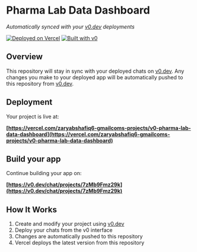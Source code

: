 # Pharma Lab Data Dashboard

*Automatically synced with your [v0.dev](https://v0.dev) deployments*

[![Deployed on Vercel](https://img.shields.io/badge/Deployed%20on-Vercel-black?style=for-the-badge&logo=vercel)](https://vercel.com/zaryabshafiq6-gmailcoms-projects/v0-pharma-lab-data-dashboard)
[![Built with v0](https://img.shields.io/badge/Built%20with-v0.dev-black?style=for-the-badge)](https://v0.dev/chat/projects/7zMb9Fmz29k)

## Overview

This repository will stay in sync with your deployed chats on [v0.dev](https://v0.dev).
Any changes you make to your deployed app will be automatically pushed to this repository from [v0.dev](https://v0.dev).

## Deployment

Your project is live at:

**[https://vercel.com/zaryabshafiq6-gmailcoms-projects/v0-pharma-lab-data-dashboard](https://vercel.com/zaryabshafiq6-gmailcoms-projects/v0-pharma-lab-data-dashboard)**

## Build your app

Continue building your app on:

**[https://v0.dev/chat/projects/7zMb9Fmz29k](https://v0.dev/chat/projects/7zMb9Fmz29k)**

## How It Works

1. Create and modify your project using [v0.dev](https://v0.dev)
2. Deploy your chats from the v0 interface
3. Changes are automatically pushed to this repository
4. Vercel deploys the latest version from this repository
